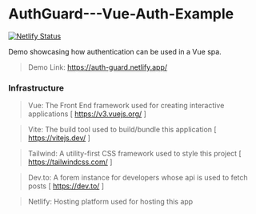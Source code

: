 # AuthGuard---Vue-Auth-Example

[![Netlify Status](https://api.netlify.com/api/v1/badges/79cc5055-8455-4842-aad9-4520ff4ab45d/deploy-status)](https://app.netlify.com/sites/auth-guard/deploys)

Demo showcasing how authentication can be used in a Vue spa.

> Demo Link: https://auth-guard.netlify.app/

### Infrastructure

> Vue: The Front End framework used for creating interactive applications [ https://v3.vuejs.org/ ]

> Vite: The build tool used to build/bundle this application [ https://vitejs.dev/ ]

> Tailwind: A utility-first CSS framework used to style this project [ https://tailwindcss.com/ ]

> Dev.to: A forem instance for developers whose api is used to fetch posts [ https://dev.to/ ]

> Netlify: Hosting platform used for hosting this app 
